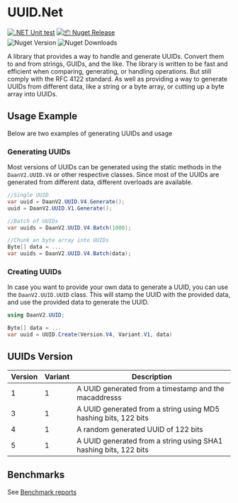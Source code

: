 # UUID.Net

[![.NET Unit test](https://github.com/DaanV2/DaanV2.UUID.Net/actions/workflows/dotnet-test.yml/badge.svg)](https://github.com/DaanV2/DaanV2.UUID.Net/actions/workflows/dotnet-test.yml)
[![📦 Nuget Release](https://github.com/DaanV2/DaanV2.UUID.Net/actions/workflows/publish.yml/badge.svg)](https://github.com/DaanV2/DaanV2.UUID.Net/actions/workflows/publish.yml)  
![Nuget Version](https://img.shields.io/nuget/v/DaanV2.UUID.Net)
![Nuget Downloads](https://img.shields.io/nuget/dt/DaanV2.UUID.Net)

A library that provides a way to handle and generate UUIDs. Convert them to and from strings, GUIDs, and the like. 
The library is written to be fast and efficient when comparing, generating, or handling operations. But still comply with the RFC 4122 standard.
As well as providing a way to generate UUIDs from different data, like a string or a byte array, or cutting up a byte array into UUIDs.

## Usage Example
Below are two examples of generating UUIDs and usage

### Generating UUIDs
Most versions of UUIDs can be generated using the static methods in the `DaanV2.UUID.V4` or other respective classes.
Since most of the UUIDs are generated from different data, different overloads are available.

```csharp
//Single UUID
var uuid = DaanV2.UUID.V4.Generate();
uuid = DaanV2.UUID.V1.Generate();

//Batch of UUIDs
var uuids = DaanV2.UUID.V4.Batch(1000);

//Chunk an byte array into UUIDs
Byte[] data = ...
var uuids = DaanV2.UUID.V4.Batch(data);
```

### Creating UUIDs
In case you want to provide your own data to generate a UUID, you can use the `DaanV2.UUID.UUID` class.
This will stamp the UUID with the provided data, and use the provided data to generate the UUID.

```csharp
using DaanV2.UUID;

Byte[] data = ...
var uuid = UUID.Create(Version.V4, Variant.V1, data)
```

## UUIDs Version

| Version | Variant | Description                                                      |
| ------- | ------- | ---------------------------------------------------------------- |
| 1       | 1       | A UUID generated from a timestamp and the macaddresss            |
| 3       | 1       | A UUID generated from a string using MD5 hashing bits, 122 bits  |
| 4       | 1       | A random generated UUID of 122 bits                              |
| 5       | 1       | A UUID generated from a string using SHA1 hashing bits, 122 bits |


## Benchmarks
See [Benchmark reports](./Benchmark/Reports/results/README.md)

